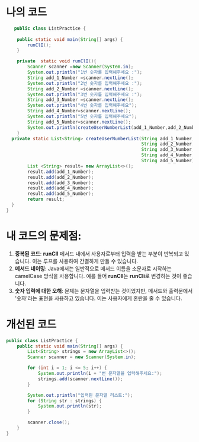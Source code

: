 # **나의 코드**

```java
   public class ListPractice {
    
    public static void main(String[] args) {
        runClI();
    }

    private  static void runClI(){
        Scanner scanner =new Scanner(System.in);
        System.out.println("1번 숫자를 입력해주세요 :");
        String add_1_Number =scanner.nextLine();
        System.out.println("2번 숫자를 입력해주세요 :");
        String add_2_Number =scanner.nextLine();
        System.out.println("3번 숫자를 입력해주세요 :");
        String add_3_Number =scanner.nextLine();
        System.out.println("4번 숫자를 입력해주세요");
        String add_4_Number=scanner.nextLine();
        System.out.println("5번 숫자를 입력해주세요");
        String add_5_Number=scanner.nextLine();
        System.out.println(createUserNumberList(add_1_Number,add_2_Number,add_3_Number,add_4_Number,add_5_Number));
    }
  private static List<String> createUserNumberList(String add_1_Number,
                                                   String add_2_Number,
                                                   String add_3_Number,
                                                   String add_4_Number,
                                                   String add_5_Number){
        List <String> result= new ArrayList<>();
        result.add(add_1_Number);
        result.add(add_2_Number);
        result.add(add_3_Number);
        result.add(add_4_Number);
        result.add(add_5_Number);
        return result;
  }
}
```


# **내 코드의 문제점**:

1. **중복된 코드**: **runClI** 메서드 내에서 사용자로부터 입력을 받는 부분이 반복되고 있습니다. 이는 루프를 사용하여 간결하게 만들 수 있습니다.
2. **메서드 네이밍**: Java에서는 일반적으로 메서드 이름을 소문자로 시작하는 camelCase 방식을 사용합니다. 예를 들어 **runClI**는 **runCli**로 변경하는 것이 좋습니다.
3. **숫자 입력에 대한 오해**: 문제는 문자열을 입력받는 것이었지만, 메서드와 출력문에서 '숫자'라는 표현을 사용하고 있습니다. 이는 사용자에게 혼란을 줄 수 있습니다.

# **개선된 코드** 

```java
public class ListPractice {
    public static void main(String[] args) {
        List<String> strings = new ArrayList<>();
        Scanner scanner = new Scanner(System.in);

        for (int i = 1; i <= 5; i++) {
            System.out.println(i + "번 문자열을 입력해주세요:");
            strings.add(scanner.nextLine());
        }

        System.out.println("입력된 문자열 리스트:");
        for (String str : strings) {
            System.out.println(str);
        }

        scanner.close();
    }
}
```
